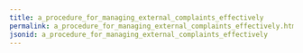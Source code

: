 ```yaml
---
title: a_procedure_for_managing_external_complaints_effectively
permalink: a_procedure_for_managing_external_complaints_effectively.html
jsonid: a_procedure_for_managing_external_complaints_effectively
---
```

